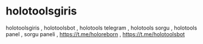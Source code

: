 # holotoolsgiris
holotoolsgiris , holotoolsbot , holotools telegram , holotools sorgu , holotools panel , sorgu paneli , https://t.me/holoreborn , https://t.me/holotoolsbot

